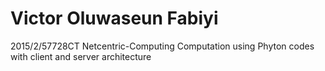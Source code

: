 # Victor Oluwaseun Fabiyi
2015/2/57728CT
Netcentric-Computing
Computation using Phyton codes with client and server architecture
